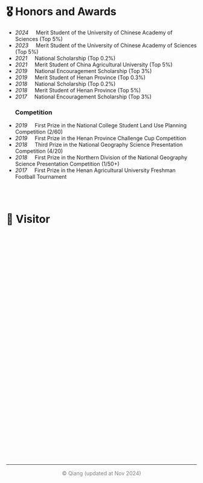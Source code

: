# 🎖 Honors and Awards
- *2024* &nbsp;&nbsp;&nbsp; Merit Student of the University of Chinese Academy of Sciences (Top 5%)
- *2023* &nbsp;&nbsp;&nbsp; Merit Student of the University of Chinese Academy of Sciences (Top 5%)
- *2021* &nbsp;&nbsp;&nbsp; National Scholarship (Top 0.2%)
- *2021* &nbsp;&nbsp;&nbsp; Merit Student of China Agricultural University (Top 5%)
- *2019* &nbsp;&nbsp;&nbsp; National Encouragement Scholarship (Top 3%)
- *2019* &nbsp;&nbsp;&nbsp; Merit Student of Henan Province (Top 0.3%)
- *2018* &nbsp;&nbsp;&nbsp; National Scholarship (Top 0.2%)
- *2018* &nbsp;&nbsp;&nbsp; Merit Student of Henan Province (Top 5%)
- *2017* &nbsp;&nbsp;&nbsp; National Encouragement Scholarship (Top 3%)

### &nbsp;&nbsp;&nbsp;&nbsp;&nbsp; Competition

- *2019* &nbsp;&nbsp;&nbsp; First Prize in the National College Student Land Use Planning Competition (2/60)
- *2019* &nbsp;&nbsp;&nbsp; First Prize in the Henan Province Challenge Cup Competition
- *2018* &nbsp;&nbsp;&nbsp; Third Prize in the National Geography Science Presentation Competition (4/20)
- *2018* &nbsp;&nbsp;&nbsp; First Prize in the Northern Division of the National Geography Science Presentation Competition (1/50+)
- *2017* &nbsp;&nbsp;&nbsp; First Prize in the Henan Agricultural University Freshman Football Tournament
<br>
<br>

# 👣 Visitor


<div style="display: flex; justify-content: center; align-items: center; width: 300px; height: 300px; overflow: visible;">
  <script type="text/javascript" id="clstr_globe" src="//clustrmaps.com/globe.js?d=sBSYW7M-fC4oxZoFKCPd2UhNGtIHnLKbJKaCTgWTQZ4" style="width: 100%; height: 100%;"></script>
</div>

<div style="display: flex; justify-content: center; align-items: center; width: 300px; height: 300px; overflow: visible;">
  <script type="text/javascript" id="clstr_globe" src="//clustrmaps.com/globe.js?d=sBSYW7M-fC4oxZoFKCPd2UhNGtIHnLKbJKaCTgWTQZ4"></script>
</div>
<hr>
<div style="text-align: center; color: gray">
© Qiang (updated at Nov 2024)
</div>
<br>
